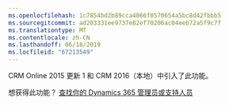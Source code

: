 ```yaml
---
ms.openlocfilehash: 1c7854bd2b89cca4066f0570654a5bc8d42fbbb5
ms.sourcegitcommit: ad203331ee9737e82ef70206ac04eeb72a5f9c7f
ms.translationtype: MT
ms.contentlocale: zh-CN
ms.lasthandoff: 06/18/2019
ms.locfileid: "67213549"
---
```

CRM Online 2015 更新 1 和 CRM 2016（本地）中引入了此功能。  
  
 想获得此功能？ [查找你的 Dynamics 365 管理员或支持人员](../basics/find-administrator-support.md)